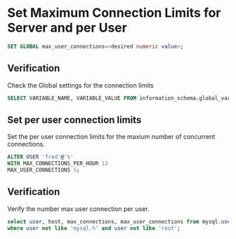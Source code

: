 # Set Maximum Connection Limits for Server and per User

```sql
SET GLOBAL max_user_connections=<desired numeric value>;
```

## Verification
Check the Global settings for the connection limits
```sql
SELECT VARIABLE_NAME, VARIABLE_VALUE FROM information_schema.global_variables WHERE VARIABLE_NAME LIKE 'max_%connections';
```


## Set per user connection limits
Set the per user connection limits for the maxium number of concurrent connections.
```sql
ALTER USER 'fred'@'%'
WITH MAX_CONNECTIONS_PER_HOUR 12
MAX_USER_CONNECTIONS 5;
```

## Verification
Verify the number max user connection per user.
```sql
select user, host, max_connections, max_user_connections from mysql.user
where user not like 'mysql.%' and user not like 'root';
```

